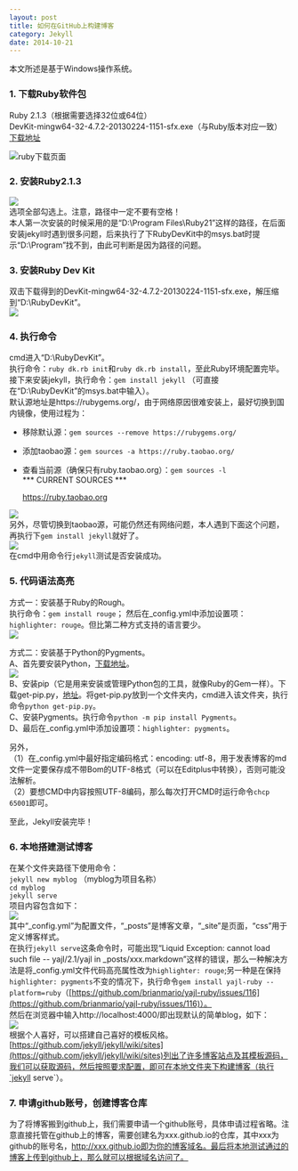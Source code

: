 ```yaml
---
layout: post
title: 如何在GitHub上构建博客
category: Jekyll
date: 2014-10-21
---
```

本文所述是基于Windows操作系统。

### **1. 下载Ruby软件包**  ###
Ruby 2.1.3（根据需要选择32位或64位）  
DevKit-mingw64-32-4.7.2-20130224-1151-sfx.exe（与Ruby版本对应一致）  
[下载地址](http://rubyinstaller.org/downloads/)

![ruby下载页面](http://iofisher.qiniudn.com/%40%2Fblog%2Fruby_installers.jpg)

### **2. 安装Ruby2.1.3** ###
![](http://iofisher.qiniudn.com/%40%2Fblog%2Finstall_ruby.jpg)  
选项全部勾选上。注意，路径中一定不要有空格！  
本人第一次安装的时候采用的是“D:\Program Files\Ruby21”这样的路径，在后面安装jekyll时遇到很多问题，后来执行了下RubyDevKit中的msys.bat时提示“D:\Program”找不到，由此可判断是因为路径的问题。

### **3. 安装Ruby Dev Kit** ###
双击下载得到的DevKit-mingw64-32-4.7.2-20130224-1151-sfx.exe，解压缩到“D:\RubyDevKit”。  
![](http://iofisher.qiniudn.com/%40%2Fblog%2Finstall_rubydevkit.jpg)


### **4. 执行命令** ###
cmd进入“D:\RubyDevKit”。  
执行命令：`ruby dk.rb init`和`ruby dk.rb install`，至此Ruby环境配置完毕。  
接下来安装jekyll，执行命令：`gem install jekyll` （可直接在“D:\RubyDevKit”的msys.bat中输入）。  
默认源地址是https://rubygems.org/，由于网络原因很难安装上，最好切换到国内镜像，使用过程为：


- 移除默认源：`gem sources --remove https://rubygems.org/`
- 添加taobao源：`gem sources -a https://ruby.taobao.org/`  

- 查看当前源（确保只有ruby.taobao.org）：`gem sources -l`  
     *** CURRENT SOURCES ***

     https://ruby.taobao.org
  
![](http://iofisher.qiniudn.com/%40%2Fblog%2Finstall_ruby_cmd.jpg)  
另外，尽管切换到taobao源，可能仍然还有网络问题，本人遇到下面这个问题，再执行下`gem install jekyll`就好了。  
![](http://iofisher.qiniudn.com/%40%2Fblog%2Finstall_ruby_network_problem.jpg)  
在cmd中用命令行`jekyll`测试是否安装成功。

### **5. 代码语法高亮** ###
方式一：安装基于Ruby的Rough。  
执行命令：`gem install rouge`；
然后在_config.yml中添加设置项：`highlighter: rouge`。但比第二种方式支持的语言要少。  
![](http://iofisher.qiniudn.com/%40%2Fblog%2Fgem_install_rough.jpg)  

方式二：安装基于Python的Pygments。  
A、首先要安装Python，[下载地址](https://www.python.org/download/)。  
![](http://iofisher.qiniudn.com/%40%2Fblog%2Finstall_python.jpg)    
B、安装pip（它是用来安装或管理Python包的工具，就像Ruby的Gem一样）。下载get-pip.py，[地址](https://pip.pypa.io/en/latest/installing.html)。将get-pip.py放到一个文件夹内，cmd进入该文件夹，执行命令`python get-pip.py`。  
C、安装Pygments。执行命令`python -m pip install Pygments`。  
D、最后在_config.yml中添加设置项：`highlighter: pygments`。

另外，  
（1）在_config.yml中最好指定编码格式：encoding: utf-8，用于发表博客的md文件一定要保存成不带Bom的UTF-8格式（可以在Editplus中转换），否则可能没法解析。  
（2）要想CMD中内容按照UTF-8编码，那么每次打开CMD时运行命令`chcp 65001`即可。

至此，Jekyll安装完毕！

### **6. 本地搭建测试博客** ###

在某个文件夹路径下使用命令：  
`jekyll new myblog` （myblog为项目名称）  
`cd myblog`  
`jekyll serve`  
项目内容包含如下：  
![](http://iofisher.qiniudn.com/%40%2Fblog%2Fjekyll_demo_blog.png)  
其中“\_config.yml”为配置文件，“\_posts”是博客文章，“\_site”是页面，“css”用于定义博客样式。  
在执行`jekyll serve`这条命令时，可能出现“Liquid Exception: cannot load such file -- yajl/2.1/yajl in _posts/xxx.markdown”这样的错误，那么一种解决方法是将_config.yml文件代码高亮属性改为`highlighter: rouge`;另一种是在保持`highlighter: pygments`不变的情况下，执行命令`gem install yajl-ruby --platform=ruby`（[https://github.com/brianmario/yajl-ruby/issues/116](https://github.com/brianmario/yajl-ruby/issues/116)）。  
然后在浏览器中输入http://localhost:4000/即出现默认的简单blog，如下：  
![](http://iofisher.qiniudn.com/%40%2Fblog%2Fsimple_demo_blog.png)  
根据个人喜好，可以搭建自己喜好的模板风格。[https://github.com/jekyll/jekyll/wiki/sites](https://github.com/jekyll/jekyll/wiki/sites)列出了许多博客站点及其模板源码，我们可以获取源码，然后按照要求配置，即可在本地文件夹下构建博客（执行`jekyll serve`）。

### **7. 申请github账号，创建博客仓库** ###
为了将博客搬到github上，我们需要申请一个github账号，具体申请过程省略。注意直接托管在github上的博客，需要创建名为xxx.github.io的仓库，其中xxx为github的账号名，http://xxx.github.io即为你的博客域名。最后将本地测试通过的博客上传到github上，那么就可以根据域名访问了。